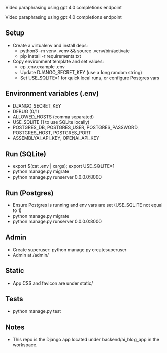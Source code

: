 Video paraphrasing using gpt 4.0 completions endpoint

Video paraphrasing using gpt 4.0 completions endpoint

## Setup
- Create a virtualenv and install deps:
  - python3 -m venv .venv && source .venv/bin/activate
  - pip install -r requirements.txt
- Copy environment template and set values:
  - cp .env.example .env
  - Update DJANGO_SECRET_KEY (use a long random string)
  - Set USE_SQLITE=1 for quick local runs, or configure Postgres vars

## Environment variables (.env)
- DJANGO_SECRET_KEY
- DEBUG (0/1)
- ALLOWED_HOSTS (comma separated)
- USE_SQLITE (1 to use SQLite locally)
- POSTGRES_DB, POSTGRES_USER, POSTGRES_PASSWORD, POSTGRES_HOST, POSTGRES_PORT
- ASSEMBLYAI_API_KEY, OPENAI_API_KEY

## Run (SQLite)
- export $(cat .env | xargs); export USE_SQLITE=1
- python manage.py migrate
- python manage.py runserver 0.0.0.0:8000

## Run (Postgres)
- Ensure Postgres is running and env vars are set (USE_SQLITE not equal to 1)
- python manage.py migrate
- python manage.py runserver 0.0.0.0:8000

## Admin
- Create superuser: python manage.py createsuperuser
- Admin at /admin/

## Static
- App CSS and favicon are under static/

## Tests
- python manage.py test

## Notes
- This repo is the Django app located under backend/ai_blog_app in the workspace.
